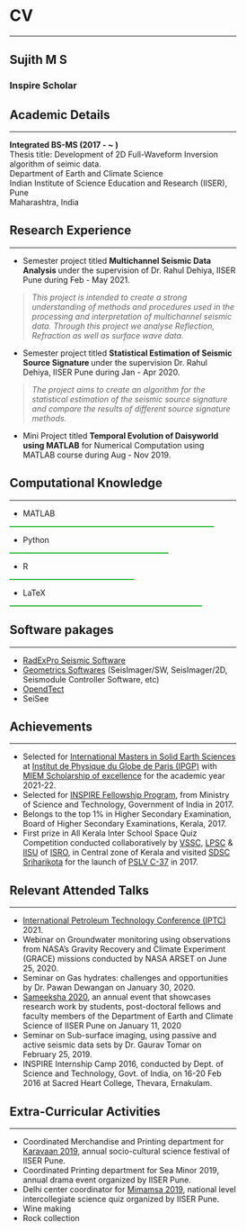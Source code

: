# CV
***
## Sujith M S
### Inspire Scholar


## Academic Details
***

**Integrated BS-MS (2017 - ~ )** \
Thesis title: Development of 2D Full-Waveform Inversion algorithm of seimic data. \
Department of Earth and Climate Science \
Indian Institute of Science Education and Research (IISER), Pune \
Maharashtra, India


##  Research Experience
***
* <p> Semester project titled <strong> Multichannel Seismic Data Analysis </strong> under the supervision of Dr. Rahul Dehiya, IISER Pune during Feb - May 2021. </p>
> <em>This project is intended to create a strong understanding of methods and procedures used in the processing and interpretation of multichannel seismic data. Through this project we analyse Reflection, Refraction as well as surface wave data.</em>
* <p> Semester project titled <strong> Statistical Estimation of Seismic Source Signature </strong> under the supervision Dr. Rahul Dehiya, IISER Pune during Jan - Apr 2020. </p>
> <em> The project aims to create an algorithm for the statistical estimation of the seismic source signature and compare the results of different source signature methods. </em>

* Mini Project titled **Temporal Evolution of Daisyworld using MATLAB** for Numerical Computation using MATLAB course during Aug - Nov 2019.


## Computational Knowledge
***
<style>
* {box-sizing:border-box}

.container { 
  width: 100%;
  height: 1px
  align-content: left;
  \\border: 1px solid #ddd;
  \\background-color: #ddd; 
}

.skills {
  text-align: right; 
  padding-top: 1px;
  padding-bottom: 1px;
  color: white;
}

.matlab {width: 90%; background-color: #28B732;} 
.python {width: 70%; background-color: #28B732;} 
.r {width: 55%; background-color: #28B732;} 
.latex {width: 85%; background-color: #28B732;
</style>

*  <p>MATLAB</p>
  <div class="container">
  <div class="skills matlab"></div>
  </div>

*  <p>Python</p>
  <div class="container">
  <div class="skills python"></div>
  </div>

*  <p>R</p>
  <div class="container">
  <div class="skills r"></div>
  </div>

*  <p>LaTeX</p>
  <div class="container">
  <div class="skills latex"></div>
  </div>

## Software pakages
***
* [RadExPro Seismic Software](https://radexpro.com/)
* [Geometrics Softwares](https://www.geometrics.com/software/) (SeisImager/SW, SeisImager/2D, Seismodule Controller Software, etc)
* [OpendTect](https://www.dgbes.com/)
* SeiSee


## Achievements
***
* Selected for [International Masters in Solid Earth Sciences](http://www.ipgp.fr/fr/master/international-master-in-solid-earth-sciences) at [Institut de Physique du Globe de Paris (IPGP)](https://www.ipgp.fr/fr) with [MIEM Scholarship of excellence](https://u-paris.fr/en/call-for-applications-international-students-miem-scholarship-program/) for the academic year 2021-22.
* Selected for [INSPIRE Fellowship Program](http://online-inspire.gov.in/Account/INSPIREProgramme), from Ministry of Science and Technology, Government of       India in 2017.
* Belongs to the top 1% in Higher Secondary Examination, Board of Higher Secondary Examinations, Kerala, 2017.
* First prize in All Kerala Inter School Space Quiz Competition conducted collaboratively by [VSSC](http://www.vssc.gov.in/), [LPSC](https://www.lpsc.gov.in/) & [IISU](https://www.isro.gov.in/about-isro/isro-inertial-systems-unit-iisu) of [ISRO](https://www.isro.gov.in/), 
  in Central zone of Kerala and visited [SDSC Sriharikota](https://en.wikipedia.org/wiki/Satish_Dhawan_Space_Centre) for the launch of [PSLV C-37](https://en.wikipedia.org/wiki/PSLV-C37) in 2017.

## Relevant Attended Talks
***
* [International Petroleum Technology Conference (IPTC)](http://iptcnet.org/) 2021.
* Webinar on Groundwater monitoring using observations from NASA’s Gravity Recovery and Climate Experiment (GRACE) missions conducted by
  NASA ARSET on June 25, 2020.
* Seminar on Gas hydrates: challenges and opportunities by Dr. Pawan Dewangan on January 30, 2020.
* [Sameeksha 2020](https://www.iiserpune.ac.in/colloquia-seminars/1299), an annual event that showcases research work by students, post-doctoral fellows and faculty members of the Department of Earth and Climate Science of IISER Pune on January 11, 2020
* Seminar on Sub-surface imaging, using passive and active seismic data sets by Dr. Gaurav Tomar on February 25, 2019.
* INSPIRE Internship Camp 2016, conducted by Dept. of Science and Technology, Govt. of India, on 16-20 Feb 2016 at Sacred Heart College, Thevara, Ernakulam.

## Extra-Curricular Activities
***
* Coordinated Merchandise and Printing department for [Karavaan 2019](https://en.wikipedia.org/wiki/Karavaan), annual socio-cultural science festival of IISER Pune.
* Coordinated Printing department for Sea Minor 2019, annual drama event organized by IISER Pune.
* Delhi center coordinator for [Mimamsa 2019](https://en.wikipedia.org/wiki/Mimamsa-IISER), national level intercollegiate science quiz organized by IISER Pune.
* Wine making
* Rock collection
